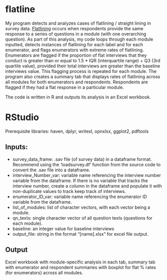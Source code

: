 # flatline

My program detects and analyzes cases of flatlining / straight lining in survey data. [Flatlining](https://www.qualtrics.com/blog/straightlining-what-is-it-how-can-it-hurt-you-and-how-to-protect-against-it/) occurs when respondents provide the same response to a series of questions in a module (with one overarching question).
As part of this analysis, my code loops through each module inputted, detects instances of flatlining for each label and for each enumerator, and flags enumerators with extreme rates of flatlining. Enumerators are flagged if
the proportion of flat interviews that they conduct is greater than or equal to 1.5 * IQR (interquartile range) + Q3 (3rd quartile value), provided their total interviews are greater than the baseline interviews value. This 
flagging process is repeated for each module. The program also creates a summary tab that displays rates of flatlining across all modules for both enumerators and respondents. Respondents are flagged if they had a flat
response in a particular module.

The code is written in R and outputs its analysis in an Excel workbook.

# RStudio
Prerequisite libraries: haven, dplyr, writexl, opnxlsx, ggplot2, pdftools

## Inputs:
- survey_data_frame: .sav file (of survey data) in a dataframe format. Recommend using the ‘loadsurvey.df’ function from the source code to convert the .sav file into a dataframe.
- interview_Number_var: variable name referencing the interview number variable from the dataframe. If there is no variable that tracks the interview number, create a column in the dataframe and populate it with non-duplicate values to track keep track of interviews.
- enumerator_ID_var: variable name referencing the enumerator ID variable from the dataframe.
- list_of_modules: list of character vectors, with each vector being a module.
- qn_texts: single character vector of all question texts (questions for each module).
- baseline: an integer value for baseline interviews
- output_file: string in the format “[name].xlsx” for excel file output.

## Output
Excel workbook with module-specific analysis in each tab, summary tab with enumerator and respondent summaries with boxplot for flat % rates (for enumerators) across all modules.
